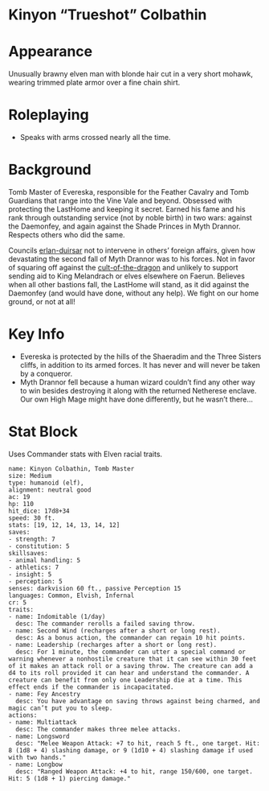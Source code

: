 
# Kinyon “Trueshot” Colbathin

# Appearance

Unusually brawny elven man with blonde hair cut in a very short mohawk, wearing trimmed plate armor over a fine chain shirt.

# Roleplaying

- Speaks with arms crossed nearly all the time.

# Background

Tomb Master of Evereska, responsible for the Feather Cavalry and Tomb Guardians that range into the Vine Vale and beyond. Obsessed with protecting the LastHome and keeping it secret. Earned his fame and his rank through outstanding service (not by noble birth) in two wars: against the Daemonfey, and again against the Shade Princes in Myth Drannor. Respects others who did the same.

Councils [erlan-duirsar](erlan-duirsar.md) not to intervene in others’ foreign affairs, given how devastating the second fall of Myth Drannor was to his forces. Not in favor of squaring off against the [cult-of-the-dragon](../factions/cult-of-the-dragon.md) and unlikely to support sending aid to King Melandrach or elves elsewhere on Faerun. Believes when all other bastions fall, the LastHome will stand, as it did against the Daemonfey (and would have done, without any help). We fight on our home ground, or not at all!

# Key Info

- Evereska is protected by the hills of the Shaeradim and the Three Sisters cliffs, in addition to its armed forces. It has never and will never be taken by a conqueror.
- Myth Drannor fell because a human wizard couldn’t find any other way to win besides destroying it along with the returned Netherese enclave. Our own High Mage might have done differently, but he wasn’t there...

# Stat Block

Uses Commander stats with Elven racial traits.

```statblock
name: Kinyon Colbathin, Tomb Master
size: Medium
type: humanoid (elf),
alignment: neutral good
ac: 19
hp: 110
hit_dice: 17d8+34
speed: 30 ft.
stats: [19, 12, 14, 13, 14, 12]
saves:
- strength: 7
- constitution: 5
skillsaves:
- animal handling: 5
- athletics: 7
- insight: 5
- perception: 5
senses: darkvision 60 ft., passive Perception 15
languages: Common, Elvish, Infernal
cr: 5
traits:
- name: Indomitable (1/day)
  desc: The commander rerolls a failed saving throw.
- name: Second Wind (recharges after a short or long rest).
  desc: As a bonus action, the commander can regain 10 hit points.
- name: Leadership (recharges after a short or long rest).
  desc: For 1 minute, the commander can utter a special command or warning whenever a nonhostile creature that it can see within 30 feet of it makes an attack roll or a saving throw. The creature can add a d4 to its roll provided it can hear and understand the commander. A creature can benefit from only one Leadership die at a time. This effect ends if the commander is incapacitated.
- name: Fey Ancestry
  desc: You have advantage on saving throws against being charmed, and magic can’t put you to sleep.
actions:
- name: Multiattack
  desc: The commander makes three melee attacks.
- name: Longsword
  desc: "Melee Weapon Attack: +7 to hit, reach 5 ft., one target. Hit: 8 (1d8 + 4) slashing damage, or 9 (1d10 + 4) slashing damage if used with two hands."
- name: Longbow
  desc: "Ranged Weapon Attack: +4 to hit, range 150/600, one target. Hit: 5 (1d8 + 1) piercing damage."
```